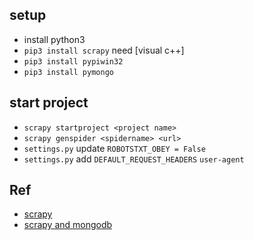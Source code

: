 ## setup
+ install python3
+ `pip3 install scrapy` need [visual c++]
+ `pip3 install pypiwin32`
+ `pip3 install pymongo`

## start project
+ `scrapy startproject <project name>`
+ `scrapy genspider <spidername> <url>`
+ `settings.py` update `ROBOTSTXT_OBEY = False`
+ `settings.py` add `DEFAULT_REQUEST_HEADERS` `user-agent`

## Ref
+ [scrapy](https://scrapy.org/)
+ [scrapy and mongodb](https://realpython.com/blog/python/web-scraping-with-scrapy-and-mongodb/)